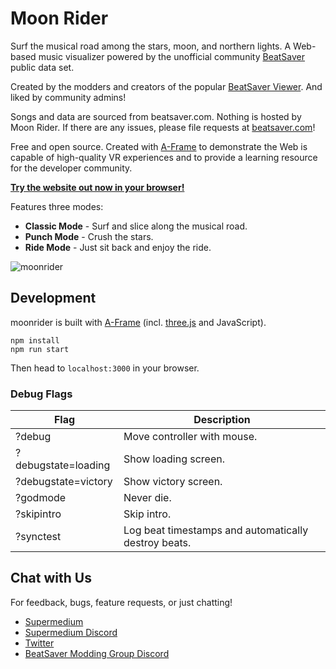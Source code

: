 # Moon Rider

Surf the musical road among the stars, moon, and northern lights. A Web-based
music visualizer powered by the unofficial community
[BeatSaver](https://beatsaver.com) public data set.

Created by the modders and creators of the popular [BeatSaver
Viewer](https://supermedium.com/beatsaver-viewer). And liked by community
admins!

Songs and data are sourced from beatsaver.com. Nothing is hosted by Moon Rider.
If there are any issues, please file requests at
[beatsaver.com](https://beatsaver.com)!

Free and open source. Created with [A-Frame](https://aframe.io) to demonstrate
the Web is capable of high-quality VR experiences and to provide a learning
resource for the developer community.

[**Try the website out now in your browser!**](https://supermedium.com/moonrider/)

Features three modes:

- **Classic Mode** - Surf and slice along the musical road.
- **Punch Mode** - Crush the stars.
- **Ride Mode** - Just sit back and enjoy the ride.

![moonrider](https://user-images.githubusercontent.com/674727/54646629-e91dc600-4a5c-11e9-8a6e-91e77f28523d.jpg)

## Development

moonrider is built with [A-Frame](https://aframe.io) (incl.
[three.js](https://threejs.org) and JavaScript).

```
npm install
npm run start
```

Then head to `localhost:3000` in your browser.

### Debug Flags

| Flag                | Description                                          |
|---------------------|------------------------------------------------------|
| ?debug              | Move controller with mouse.                          |
| ?debugstate=loading | Show loading screen.                                 |
| ?debugstate=victory | Show victory screen.                                 |
| ?godmode            | Never die.                                           |
| ?skipintro          | Skip intro.                                          |
| ?synctest           | Log beat timestamps and automatically destroy beats. |

## Chat with Us

For feedback, bugs, feature requests, or just chatting!

- [Supermedium](https://supermedium.com)
- [Supermedium Discord](https://supermedium.com/discord/)
- [Twitter](https://twitter.com/supermediumvr)
- [BeatSaver Modding Group Discord](https://discordapp.com/invite/6JcXMq3)
